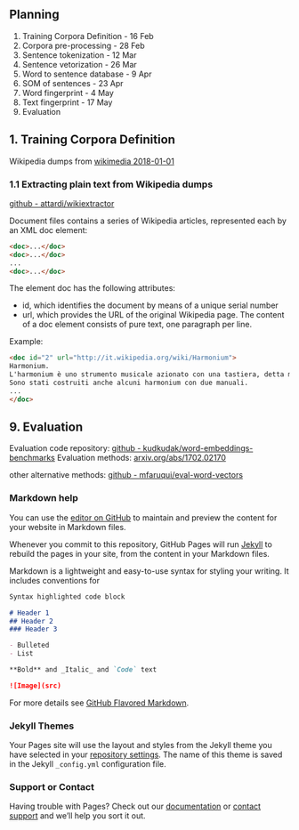 ## Planning

1. Training Corpora Definition - 16 Feb
2. Corpora pre-processing - 28 Feb
3. Sentence tokenization - 12 Mar
4. Sentence vetorization - 26 Mar
5. Word to sentence database - 9 Apr
6. SOM of sentences - 23 Apr
7. Word fingerprint - 4 May
8. Text fingerprint - 17 May
9. Evaluation


## 1. Training Corpora Definition

Wikipedia dumps from [wikimedia 2018-01-01](https://dumps.wikimedia.org/enwiki/20180101/) 

### 1.1 Extracting plain text from Wikipedia dumps

[github - attardi/wikiextractor](https://github.com/attardi/wikiextractor)

Document files contains a series of Wikipedia articles, represented each by an XML doc element:
```markdown
<doc>...</doc>
<doc>...</doc>
...
<doc>...</doc>
```
The element doc has the following attributes:

- id, which identifies the document by means of a unique serial number
- url, which provides the URL of the original Wikipedia page.
The content of a doc element consists of pure text, one paragraph per line.

Example:
```markdown
<doc id="2" url="http://it.wikipedia.org/wiki/Harmonium">
Harmonium.
L'harmonium è uno strumento musicale azionato con una tastiera, detta manuale.
Sono stati costruiti anche alcuni harmonium con due manuali.
...
</doc>
```


## 9. Evaluation

Evaluation code repository: [github - kudkudak/word-embeddings-benchmarks](https://github.com/kudkudak/word-embeddings-benchmarks.git)
Evaluation methods: [arxiv.org/abs/1702.02170](https://arxiv.org/abs/1702.02170)

other alternative methods: [github - mfaruqui/eval-word-vectors](https://github.com/mfaruqui/eval-word-vectors)















### Markdown help

You can use the [editor on GitHub](https://github.com/avsilva/sparse-nlp/edit/master/README.md) to maintain and preview the content for your website in Markdown files.

Whenever you commit to this repository, GitHub Pages will run [Jekyll](https://jekyllrb.com/) to rebuild the pages in your site, from the content in your Markdown files.


Markdown is a lightweight and easy-to-use syntax for styling your writing. It includes conventions for

```markdown
Syntax highlighted code block

# Header 1
## Header 2
### Header 3

- Bulleted
- List

**Bold** and _Italic_ and `Code` text

![Image](src)
```

For more details see [GitHub Flavored Markdown](https://guides.github.com/features/mastering-markdown/).

### Jekyll Themes

Your Pages site will use the layout and styles from the Jekyll theme you have selected in your [repository settings](https://github.com/avsilva/sparse-nlp/settings). The name of this theme is saved in the Jekyll `_config.yml` configuration file.

### Support or Contact

Having trouble with Pages? Check out our [documentation](https://help.github.com/categories/github-pages-basics/) or [contact support](https://github.com/contact) and we’ll help you sort it out.
